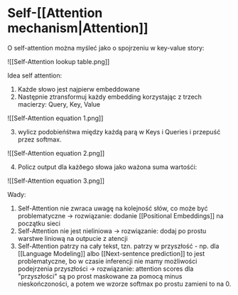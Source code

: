 # Self-[[Attention mechanism|Attention]]

O self-attention można myśleć jako o spojrzeniu w key-value story:

![[Self-Attention lookup table.png]]

Idea self attention:

1. Każde słowo jest najpierw embeddowane
2. Następnie ztransformuj każdy embedding korzystając z trzech macierzy: Query, Key, Value

![[Self-Attention equation 1.png]]

3. wylicz podobieńśtwa między każdą parą w Keys i Queries i przepuść przez softmax.

![[Self-Attention equation 2.png]]

4. Policz output dla każðego słowa jako ważona suma wartośći:

![[Self-Attention equation 3.png]]

Wady:

1. Self-Attention nie zwraca uwagę na kolejność słów, co może być problematyczne -> rozwiązanie: dodanie [[Positional Embeddings]] na początku sieci
2. Self-Attention nie jest nieliniowa -> rozwiązanie: dodaj po prostu warstwe liniową na outpucie z atencji
3. Self-Attention patrzy na cały tekst, tzn. patrzy w przyszłość - np. dla [[Language Modeling]] albo [[Next-sentence prediction]] to jest problematyczne, bo w czasie inferencji nie mamy możliwości podejrzenia przyszłości -> rozwiązanie: attention scores dla "przyszłości" są po prost maskowane za pomocą minus nieskończoności, a potem we wzorze softmax po prostu zamieni to na 0.

